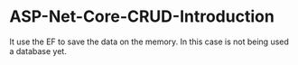 # ASP-Net-Core-CRUD-Introduction


It use the EF to save the data on the memory. In this case is not being used a database yet.
